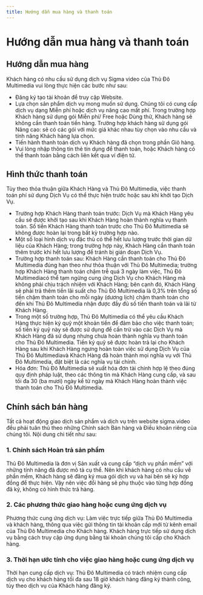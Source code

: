 ```yaml
---
title: Hướng dẫn mua hàng và thanh toán
---
```

# Hướng dẫn mua hàng và thanh toán

## Hướng dẫn mua hàng

Khách hàng có nhu cầu sử dụng dịch vụ Sigma video của Thủ Đô Multimedia vui lòng thực hiện các bước như sau:
- Đăng ký tạo tài khoản để truy cập Website.
- Lựa chọn sản phẩm dịch vụ mong muốn sử dụng. Chúng tôi có cung cấp dịch vụ dạng Miễn phí hoặc dịch vụ nâng cao mất phí.
Trong trường hợp Khách hàng sử dụng gói Miễn phí/ Free hoặc Dùng thử, Khách hàng sẽ không cần thanh toán tiền hàng.
Trường hợp khách hàng sử dụng gói Nâng cao: sẽ có các gói với mức giá khác nhau tùy chọn vào nhu cầu và tính năng Khách hàng lựa chọn.
- Tiến hành thanh toán dịch vụ Khách hàng đã chọn trong phần Giỏ hàng.
- Vui lòng nhập thông tin thẻ tín dụng để thanh toán, hoặc Khách hàng có thể thanh toán bằng cách liên kết qua ví điện tử.

## Hình thức thanh toán

Tùy theo thỏa thuận giữa Khách Hàng và Thủ Đô Multimedia, việc thanh toán phí sử dụng Dịch Vụ có thể thực hiện trước hoặc sau khi khởi tạo Dịch Vụ.
-	Trường hợp Khách Hàng thanh toán trước: Dịch Vụ mà Khách Hàng yêu cầu sẽ được khởi tạo sau khi Khách Hàng hoàn thành nghĩa vụ thanh toán. Số tiền Khách Hàng thanh toán trước cho Thủ Đô Multimedia sẽ không được hoàn lại trong bất kỳ trường hợp nào.
-	Một số loại hình dịch vụ đặc thù có thể hết lưu lượng trước thời gian dữ liệu của Khách Hàng; trong trường hợp này, Khách Hàng cần thanh toán thêm trước khi hết lưu lượng để tránh bị gián đoạn Dịch Vụ.
-	Trường hợp thanh toán sau: Khách Hàng cần thanh toán cho Thủ Đô Multimedia đúng hạn theo như thỏa thuận với Thủ Đô Multimedia; trường hợp Khách Hàng thanh toán chậm trễ quá 3 ngày làm việc, Thủ Đô Multimediacó thể tạm ngừng cung ứng Dịch Vụ cho Khách Hàng mà không phải chịu trách nhiệm với Khách Hàng; bên cạnh đó, Khách Hàng sẽ phải trả thêm tiền lãi suất cho Thủ Đô Multimedia là 0,3% trên tổng số tiền chậm thanh toán cho mỗi ngày (dương lịch) chậm thanh toán cho đến khi Thủ Đô Multimedia nhận được đầy đủ số tiền thanh toán và lãi từ Khách Hàng.
-	Trong một số trường hợp, Thủ Đô Multimedia có thể yêu cầu Khách Hàng thực hiện ký quỹ một khoản tiền để đảm bảo cho việc thanh toán; số tiền ký quỹ này sẽ được sử dụng để cấn trừ vào các Dịch Vụ mà Khách Hàng đã sử dụng nhưng chưa hoàn thành nghĩa vụ thanh toán cho Thủ Đô Multimedia. Tiền ký quỹ sẽ được hoàn trả lại cho Khách Hàng sau khi Khách Hàng ngưng hoàn toàn việc sử dụng Dịch Vụ của Thủ Đô Multimediavà Khách Hàng đã hoàn thành mọi nghĩa vụ với Thủ Đô Multimedia, đặt biệt là các nghĩa vụ tài chính.
-	Hóa đơn: Thủ Đô Multimedia sẽ xuất hóa đơn tài chính hợp lệ theo đúng quy định pháp luật, theo các thông tin mà Khách Hàng cung cấp, và sau tối đa 30 (ba mươi) ngày kể từ ngày mà Khách Hàng hoàn thành việc thanh toán cho Thủ Đô Multimedia.

## Chính sách bán hàng

Tất cả hoạt động giao dịch sản phẩm và dịch vụ trên website sigma.video đều phải tuân thủ theo những Chính sách Bán hàng và Điều khoản riêng của chúng tôi. Nội dung chi tiết như sau:

### 1. Chính sách Hoàn trả sản phẩm

Thủ Đô Multimedia là đơn vị Sản xuất và cung cấp “dịch vụ phần mềm” với những tính năng đã được mô tả cụ thể. Nên khi khách hàng có nhu cầu về phần mềm, Khách hàng sẽ đăng ký mua gói dịch vụ và hai bên sẽ ký hợp đồng để thực hiện. Vậy nên việc đổi hàng sẽ phụ thuộc vào từng hợp đồng đã ký, không có hình thức trả hàng.

### 2. Các phương thức giao hàng hoặc cung ứng dịch vụ
Phương thức cung ứng dịch vụ: Làm việc trực tiếp giữa Thủ Đô Multimedia và khách hàng, thông qua việc gửi thông tin tài khoản cấp mới từ kênh email của Thủ Đô Multimedia cho Khách hàng. Khách hàng trực tiếp sử dụng dịch vụ bằng cách truy cập ứng dụng bằng tài khoản chúng tôi cấp cho Khách hàng.

### 3. Thời hạn ước tính cho việc giao hàng hoặc cung ứng dịch vụ
Thời hạn cung cấp dịch vụ: Thủ Đô Multimedia có trách nhiệm cung cấp dịch vụ cho khách hàng tối đa sau 18 giờ khách hàng đăng ký thành công, tùy theo dịch vụ của Khách hàng đăng ký.

